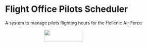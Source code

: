 # Flight Office Pilots Scheduler
 A system to manage pilots flighting hours for the Hellenic Air Force
 <br>
 <style>
 .center {
  display: block;
  margin-left: auto;
  margin-right: auto;
  width: 50%;
}
 </style>
 <img src="https://user-images.githubusercontent.com/20220057/156535164-c99ee17d-7b28-454f-b39a-9614c1f528a6.png" width="10%" height="10%" class="center">

